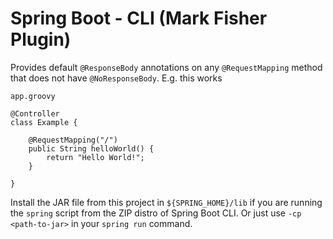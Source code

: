 # Spring Boot - CLI (Mark Fisher Plugin)

Provides default `@ResponseBody` annotations on any `@RequestMapping` method that does not have `@NoResponseBody`.  E.g. this works

`app.groovy`

```
@Controller
class Example {

    @RequestMapping("/")
    public String helloWorld() {
        return "Hello World!";
    }
    
}
```

Install the JAR file from this project in `${SPRING_HOME}/lib` if you
are running the `spring` script from the ZIP distro of Spring Boot
CLI. Or just use `-cp <path-to-jar>` in your `spring run` command.
